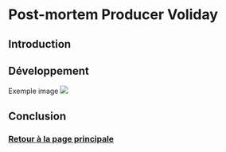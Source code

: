 # Post-mortem Producer Voliday

## Introduction

 
## Développement
Exemple image
![](https://worgaros.github.io/Images/openwin.gif)

## Conclusion



### [Retour à la page principale](https://worgaros.github.io/)

